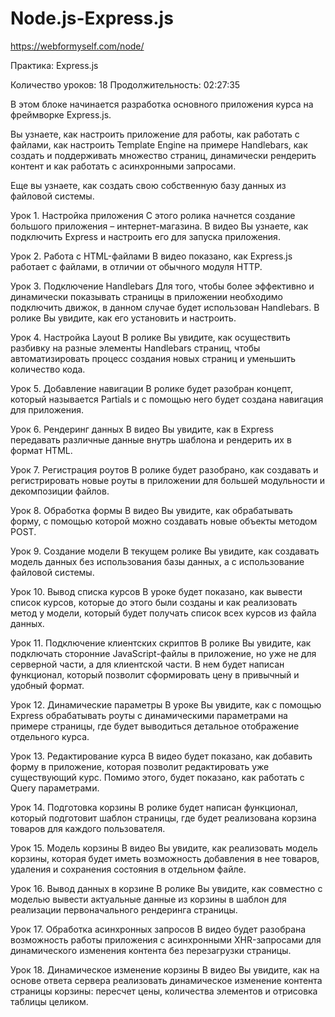 # Node.js-Express.js
https://webformyself.com/node/

Практика: Express.js

Количество уроков: 18
Продолжительность: 02:27:35

В этом блоке начинается разработка основного приложения курса на фреймворке Express.js.

Вы узнаете, как настроить приложение для работы, как работать с файлами, как настроить Template Engine на примере Handlebars, как создать и поддерживать множество страниц, динамически рендерить контент и как работать с асинхронными запросами.

Еще вы узнаете, как создать свою собственную базу данных из файловой системы.

Урок 1. Настройка приложения
С этого ролика начнется создание большого приложения – интернет-магазина. В видео Вы узнаете, как подключить Express и настроить его для запуска приложения.

Урок 2. Работа с HTML-файлами
В видео показано, как Express.js работает с файлами, в отличии от обычного модуля HTTP.

Урок 3. Подключение Handlebars
Для того, чтобы более эффективно и динамически показывать страницы в приложении необходимо подключить движок, в данном случае будет использован Handlebars. В ролике Вы увидите, как его установить и настроить.

Урок 4. Настройка Layout
В ролике Вы увидите, как осуществить разбивку на разные элементы Handlebars страниц, чтобы автоматизировать процесс создания новых страниц и уменьшить количество кода.

Урок 5. Добавление навигации
В ролике будет разобран концепт, который называется Partials и с помощью него будет создана навигация для приложения.

Урок 6. Рендеринг данных
В видео Вы увидите, как в Express передавать различные данные внутрь шаблона и рендерить их в формат HTML.

Урок 7. Регистрация роутов
В ролике будет разобрано, как создавать и регистрировать новые роуты в приложении для большей модульности и декомпозиции файлов.

Урок 8. Обработка формы
В видео Вы увидите, как обрабатывать форму, с помощью которой можно создавать новые объекты методом POST.

Урок 9. Создание модели
В текущем ролике Вы увидите, как создавать модель данных без использования базы данных, а с использование файловой системы.

Урок 10. Вывод списка курсов
В уроке будет показано, как вывести список курсов, которые до этого были созданы и как реализовать метод у модели, который будет получать список всех курсов из файла данных.

Урок 11. Подключение клиентских скриптов
В ролике Вы увидите, как подключать сторонние JavaScript-файлы в приложение, но уже не для серверной части, а для клиентской части. В нем будет написан функционал, который позволит сформировать цену в привычный и удобный формат.

Урок 12. Динамические параметры
В уроке Вы увидите, как с помощью Express обрабатывать роуты с динамическими параметрами на примере страницы, где будет выводиться детальное отображение отдельного курса.

Урок 13. Редактирование курса
В видео будет показано, как добавить форму в приложение, которая позволит редактировать уже существующий курс. Помимо этого, будет показано, как работать с Query параметрами.

Урок 14. Подготовка корзины
В ролике будет написан функционал, который подготовит шаблон страницы, где будет реализована корзина товаров для каждого пользователя.

Урок 15. Модель корзины
В видео Вы увидите, как реализовать модель корзины, которая будет иметь возможность добавления в нее товаров, удаления и сохранения состояния в отдельном файле.



Урок 16. Вывод данных в корзине
В ролике Вы увидите, как совместно с моделью вывести актуальные данные из корзины в шаблон для реализации первоначального рендеринга страницы.

Урок 17. Обработка асинхронных запросов
В видео будет разобрана возможность работы приложения с асинхронными XHR-запросами для динамического изменения контента без перезагрузки страницы.

Урок 18. Динамическое изменение корзины
В видео Вы увидите, как на основе ответа сервера реализовать динамическое изменение контента страницы корзины: пересчет цены, количества элементов и отрисовка таблицы целиком.